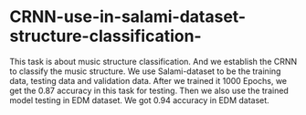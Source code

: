 # CRNN-use-in-salami-dataset-structure-classification-

This task is about music structure classification. And we establish the CRNN to classify the music structure. We use Salami-dataset to be the training data, testing data and validation data. After we trained it 1000 Epochs, we get the 0.87 accuracy in this task for testing. Then we also use the trained model testing in EDM dataset. We got 0.94 accuracy in EDM dataset.
